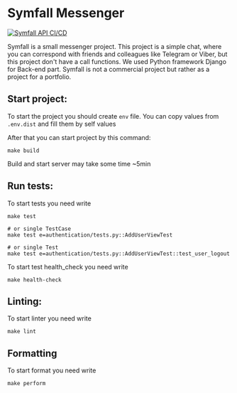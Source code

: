 # Symfall Messenger

[![Symfall API CI/CD](https://github.com/symfall/api/actions/workflows/app.yml/badge.svg?branch=develop)](https://github.com/symfall/api/actions/workflows/app.yml)

Symfall is a small messenger project. This project is a simple chat,
where you can correspond with friends and colleagues like Telegram or Viber, but this project don't have a call functions. 
We used Python framework Django for Back-end part. Symfall is not a commercial project but rather as a project for a portfolio.

## Start project:
To start the project you should create `env` file. You can copy values from `.env.dist`
and fill them by self values

After that you can start project by this command: 
```
make build
```
Build and start server may take some time ~5min

## Run tests:
To start tests you need write 
```
make test

# or single TestCase
make test e=authentication/tests.py::AddUserViewTest

# or single Test
make test e=authentication/tests.py::AddUserViewTest::test_user_logout
```
To start test health_check you need write 
```
make health-check
```

## Linting:
To start linter you need write
```
make lint
```

## Formatting
To start format you need write
```shell
make perform
```
